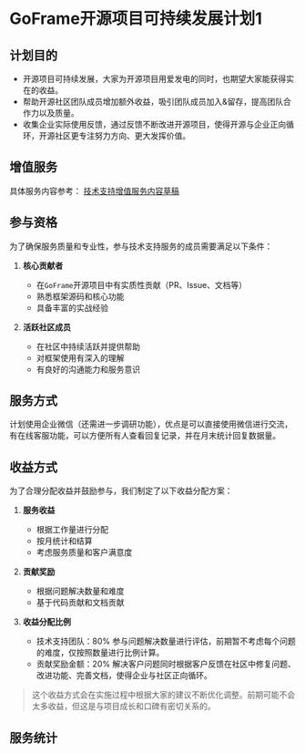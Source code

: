 # GoFrame开源项目可持续发展计划1

## 计划目的

- 开源项目可持续发展，大家为开源项目用爱发电的同时，也期望大家能获得实在的收益。
- 帮助开源社区团队成员增加额外收益，吸引团队成员加入&留存，提高团队合作力以及质量。
- 收集企业实际使用反馈，通过反馈不断改进开源项目，使得开源与企业正向循环，开源社区更专注努力方向、更大发挥价值。


## 增值服务

具体服务内容参考： [技术支持增值服务内容草稿](./技术支持增值服务内容.MD)

## 参与资格

为了确保服务质量和专业性，参与技术支持服务的成员需要满足以下条件：

1. **核心贡献者**
   - 在`GoFrame`开源项目中有实质性贡献（PR、Issue、文档等）
   - 熟悉框架源码和核心功能
   - 具备丰富的实战经验

2. **活跃社区成员**
   - 在社区中持续活跃并提供帮助
   - 对框架使用有深入的理解
   - 有良好的沟通能力和服务意识


## 服务方式

计划使用企业微信（还需进一步调研功能），优点是可以直接使用微信进行交流，有在线客服功能，可以方便所有人查看回复记录，并在月末统计回复数据量。

## 收益方式

为了合理分配收益并鼓励参与，我们制定了以下收益分配方案：

1. **服务收益**
   - 根据工作量进行分配
   - 按月统计和结算
   - 考虑服务质量和客户满意度

2. **贡献奖励**
   - 根据问题解决数量和难度
   - 基于代码贡献和文档贡献

3. **收益分配比例**
   - 技术支持团队：80% 参与问题解决数量进行评估，前期暂不考虑每个问题的难度，仅按照数量进行比例计算。
   - 贡献奖励金额：20% 解决客户问题同时根据客户反馈在社区中修复问题、改进功能、完善文档，使得企业与社区正向循环。

> 这个收益方式会在实施过程中根据大家的建议不断优化调整。前期可能不会太多收益，但这是与项目成长和口碑有密切关系的。


## 服务统计



